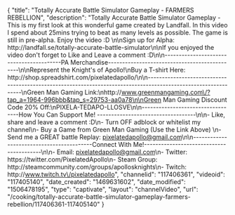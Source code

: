 {
    "title": "Totally Accurate Battle Simulator Gameplay - FARMERS REBELLION",
    "description": "Totally Accurate Battle Simulator Gameplay - This is my first look at this wonderful game created by Landfall.  In this video I spend about 25mins trying to beat as many levels as possible.  The game is still in pre-alpha. Enjoy the video :D \n\nSign up for Alpha: http:\/\/landfall.se\/totally-accurate-battle-simulator\n\nIf you enjoyed the video don't forget to Like and Leave a comment :D\n\n-----------------------------------------PA Merchandise----------------------------------------------\n\nRepresent the Knight's of Apollo!\nBuy a T-shirt Here: http:\/\/shop.spreadshirt.com\/pixelatedapollo\/\n\n---------------------------------------------------------------------------------------------------------------\nGreen Man Gaming Link:\nhttp:\/\/www.greenmangaming.com\/?tap_a=1964-996bbb&tap_s=29753-aa0a78\n\nGreen Man Gaming Discount Code 20% Off:\nPIXELA-TEDAPO-LLOSVE\n\n----------------------------------How You Can Support Me! -----------------------------------\n\n- Like, share and leave a comment :D\n- Turn OFF adblock or whitelist my channel\n- Buy a Game from Green Man Gaming (Use the Link Above) \n- Send me a GREAT battle Replay: pixelatedapollo@gmail.com\n\n------------------------------------------Connect With Me!-----------------------------------------\n\n- Email: pixelatedapollo@gmail.com\n- Twitter: https:\/\/twitter.com\/PixelatedApollo\n- Steam Group:  http:\/\/steamcommunity.com\/groups\/apollosknights\n- Twitch: http:\/\/www.twitch.tv\/pixelatedapollo",
    "channelid": "117406361",
    "videoid": "117405140",
    "date_created": "1469631602",
    "date_modified": "1506478195",
    "type": "captivate",
    "layout": "channelVideo",
    "url": "\/cooking\/totally-accurate-battle-simulator-gameplay-farmers-rebellion\/117406361-117405140"
}